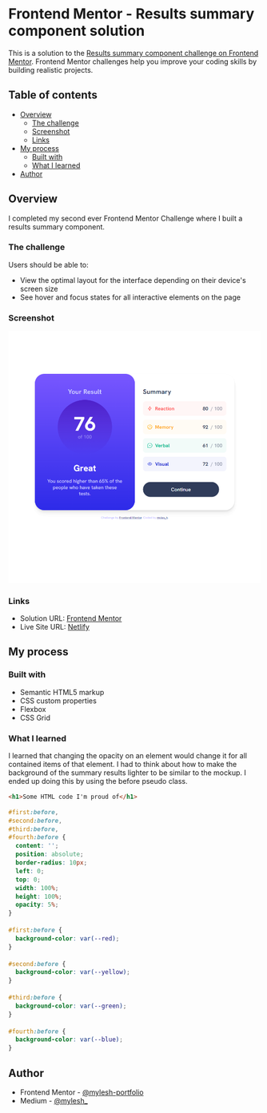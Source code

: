# Frontend Mentor - Results summary component solution

This is a solution to the [Results summary component challenge on Frontend Mentor](https://www.frontendmentor.io/challenges/results-summary-component-CE_K6s0maV). Frontend Mentor challenges help you improve your coding skills by building realistic projects. 

## Table of contents

- [Overview](#overview)
  - [The challenge](#the-challenge)
  - [Screenshot](#screenshot)
  - [Links](#links)
- [My process](#my-process)
  - [Built with](#built-with)
  - [What I learned](#what-i-learned)
- [Author](#author)

## Overview

I completed my second ever Frontend Mentor Challenge where I built a results summary component.
### The challenge

Users should be able to:

- View the optimal layout for the interface depending on their device's screen size
- See hover and focus states for all interactive elements on the page

### Screenshot

![Screenshot](./assets/images/screenshot.png)

### Links

- Solution URL: [Frontend Mentor](https://your-solution-url.com)
- Live Site URL: [Netlify](https://results-summary-component-myles.netlify.app/)

## My process

### Built with

- Semantic HTML5 markup
- CSS custom properties
- Flexbox
- CSS Grid

### What I learned

I learned that changing the opacity on an element would change it for all contained items of that element. I had to think about how to make the background of the summary results lighter to be similar to the mockup. I ended up doing this by using the before pseudo class.


```html
<h1>Some HTML code I'm proud of</h1>
```
```css
#first:before,
#second:before,
#third:before,
#fourth:before {
  content: '';
  position: absolute;
  border-radius: 10px;
  left: 0;
  top: 0;
  width: 100%;
  height: 100%;
  opacity: 5%;
}

#first:before {
  background-color: var(--red);
}

#second:before {
  background-color: var(--yellow);
}

#third:before {
  background-color: var(--green);
}

#fourth:before {
  background-color: var(--blue);
}
```
## Author

- Frontend Mentor - [@mylesh-portfolio](https://www.frontendmentor.io/profile/myles-portfolio)
- Medium - [@mylesh_](https://medium.com/@mylesh_)


